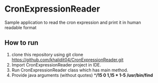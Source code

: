 # CronExpressionReader
Sample application to read the cron expression and print it in human readable format

## How to run
1. clone this repository using git clone https://github.com/khalidit04/CronExpressionReader.git
2. Import CronExpressionReader project in IDE.
3. Run CronExpressionReader class which has main method.
4. Provide java arguments (without quotes) ***/15 0 1,15 * 1-5 /usr/bin/find**
